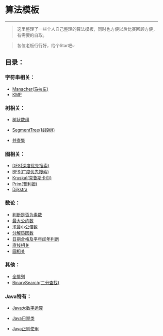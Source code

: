 # 算法模板

---

> 这里整理了一些个人自己整理的算法模板，同时也方便以后比赛回顾方便，有需要的自取。

> 各位老板行行好，给个Star吧~



## 目录：

### 字符串相关：

 * [Manacher(马拉车)](./算法模板/Manacher.md)
 * [KMP](./算法模板/KMP.md)
 ### 树相关：

* [树状数组](./算法模板/树状数组.md)

* [SegmentTree(线段树)](./算法模板/SegmentTree(线段树).md)

 * [并查集](./算法模板/并查集.md)
 ### 图相关：
 * [DFS(深度优先搜索)](./算法模板/DFS.md)
 * [BFS(广度优先搜索)](./算法模板/BFS.md)
 * [Kruskal(克鲁斯卡尔)](./算法模板/Kruskal.md)
 * [Prim(普利姆)](./算法模板/Prim.md)
 * [Dijkstra](./算法模板/DIjkstra.md)

 ### 数论：

 * [判断是否为素数](./算法模板/判断是否为素数.md)
 * [最大公约数](./算法模板/最大公约数.md)
 * [求最小公倍数](./算法模板/求最小公倍数.md)
 * [分解质因数](./算法模板/分解质因数.md)
 * [日期合格及平年闰年判断](./算法模板/日期合格及平年闰年判断.md)
 * [直线相关](./算法模板/直线.md)
 * [圆相关](./算法模板/圆相关.md)

 ### 其他：

 * [全排列](./算法模板/全排列.md)
 * [BinarySearch(二分查找)](./算法模板/BinarySearch.md)

### Java特有：

* [Java大数字运算](./算法模板/Java大数字运算使用技巧.md)

* [Java日期类](./算法模板/Java日期类使用技巧.md)

* [Java正则使用](./算法模板/Java正则使用技巧.md)
